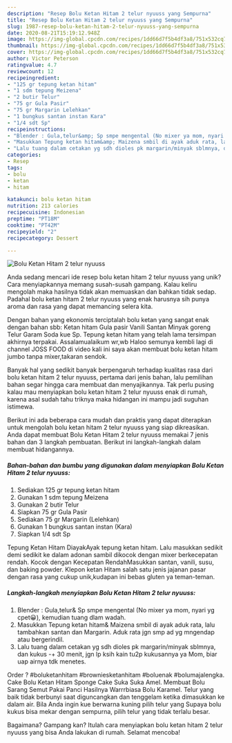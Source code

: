 ```yaml
---
description: "Resep Bolu Ketan Hitam 2 telur nyuuss yang Sempurna"
title: "Resep Bolu Ketan Hitam 2 telur nyuuss yang Sempurna"
slug: 1987-resep-bolu-ketan-hitam-2-telur-nyuuss-yang-sempurna
date: 2020-08-21T15:19:12.948Z
image: https://img-global.cpcdn.com/recipes/1dd66d7f5b4df3a8/751x532cq70/bolu-ketan-hitam-2-telur-nyuuss-foto-resep-utama.jpg
thumbnail: https://img-global.cpcdn.com/recipes/1dd66d7f5b4df3a8/751x532cq70/bolu-ketan-hitam-2-telur-nyuuss-foto-resep-utama.jpg
cover: https://img-global.cpcdn.com/recipes/1dd66d7f5b4df3a8/751x532cq70/bolu-ketan-hitam-2-telur-nyuuss-foto-resep-utama.jpg
author: Victor Peterson
ratingvalue: 4.7
reviewcount: 12
recipeingredient:
- "125 gr tepung ketan hitam"
- "1 sdm tepung Meizena"
- "2 butir Telur"
- "75 gr Gula Pasir"
- "75 gr Margarin Lelehkan"
- "1 bungkus santan instan Kara"
- "1/4 sdt Sp"
recipeinstructions:
- "Blender : Gula,telur&amp; Sp smpe mengental (No mixer ya mom, nyari yg cpet😀), kemudian tuang dlam wadah."
- "Masukkan Tepung ketan hitam&amp; Maizena smbil di ayak aduk rata, lalu tambahkan santan dan Margarin. Aduk rata jgn smp ad yg mngendap atau bergerindil."
- "Lalu tuang dalam cetakan yg sdh dioles pk margarin/minyak sblmnya, dan kukus -+ 30 menit, jgn lp ksih kain tu2p kukusannya ya Mom, biar uap airnya tdk menetes."
categories:
- Resep
tags:
- bolu
- ketan
- hitam

katakunci: bolu ketan hitam 
nutrition: 213 calories
recipecuisine: Indonesian
preptime: "PT18M"
cooktime: "PT42M"
recipeyield: "2"
recipecategory: Dessert

---
```



![Bolu Ketan Hitam 2 telur nyuuss](https://img-global.cpcdn.com/recipes/1dd66d7f5b4df3a8/751x532cq70/bolu-ketan-hitam-2-telur-nyuuss-foto-resep-utama.jpg)

Anda sedang mencari ide resep bolu ketan hitam 2 telur nyuuss yang unik? Cara menyiapkannya memang susah-susah gampang. Kalau keliru mengolah maka hasilnya tidak akan memuaskan dan bahkan tidak sedap. Padahal bolu ketan hitam 2 telur nyuuss yang enak harusnya sih punya aroma dan rasa yang dapat memancing selera kita.

Dengan bahan yang ekonomis terciptalah bolu ketan yang sangat enak dengan bahan sbb: Ketan hitam Gula pasir Vanili Santan Minyak goreng Telur Garam Soda kue Sp. Tepung ketan hitam yang telah lama tersimpan akhirnya terpakai. Assalamualaikum wr,wb Haloo semunya kembli lagi di channel JOSS FOOD di video kali ini saya akan membuat bolu ketan hitam jumbo tanpa mixer,takaran sendok.

Banyak hal yang sedikit banyak berpengaruh terhadap kualitas rasa dari bolu ketan hitam 2 telur nyuuss, pertama dari jenis bahan, lalu pemilihan bahan segar hingga cara membuat dan menyajikannya. Tak perlu pusing kalau mau menyiapkan bolu ketan hitam 2 telur nyuuss enak di rumah, karena asal sudah tahu triknya maka hidangan ini mampu jadi suguhan istimewa.


Berikut ini ada beberapa cara mudah dan praktis yang dapat diterapkan untuk mengolah bolu ketan hitam 2 telur nyuuss yang siap dikreasikan. Anda dapat membuat Bolu Ketan Hitam 2 telur nyuuss memakai 7 jenis bahan dan 3 langkah pembuatan. Berikut ini langkah-langkah dalam membuat hidangannya.

<!--inarticleads1-->

##### Bahan-bahan dan bumbu yang digunakan dalam menyiapkan Bolu Ketan Hitam 2 telur nyuuss:

1. Sediakan 125 gr tepung ketan hitam
1. Gunakan 1 sdm tepung Meizena
1. Gunakan 2 butir Telur
1. Siapkan 75 gr Gula Pasir
1. Sediakan 75 gr Margarin (Lelehkan)
1. Gunakan 1 bungkus santan instan (Kara)
1. Siapkan 1/4 sdt Sp


Tepung Ketan Hitam DiayakAyak tepung ketan hitam. Lalu masukkan sedikit demi sedikit ke dalam adonan sambil dikocok dengan mixer berkecepatan rendah. Kocok dengan Kecepatan RendahMasukkan santan, vanili, susu, dan baking powder. Klepon ketan Hitam salah satu jenis jajanan pasar dengan rasa yang cukup unik,kudapan ini bebas gluten ya teman-teman. 

<!--inarticleads2-->

##### Langkah-langkah menyiapkan Bolu Ketan Hitam 2 telur nyuuss:

1. Blender : Gula,telur&amp; Sp smpe mengental (No mixer ya mom, nyari yg cpet😀), kemudian tuang dlam wadah.
1. Masukkan Tepung ketan hitam&amp; Maizena smbil di ayak aduk rata, lalu tambahkan santan dan Margarin. Aduk rata jgn smp ad yg mngendap atau bergerindil.
1. Lalu tuang dalam cetakan yg sdh dioles pk margarin/minyak sblmnya, dan kukus -+ 30 menit, jgn lp ksih kain tu2p kukusannya ya Mom, biar uap airnya tdk menetes.


Order ? #boluketanhitam #browniesketanhitam #boluenak #bolumajalengka. Cake Bolu Ketan Hitam Sponge Cake Suka Suka Amel. Membuat Bolu Sarang Semut Pakai Panci Hasilnya Warrrbiasa Bolu Karamel. Telur yang baik tidak berbunyi saat diguncangkan dan tenggelam ketika dimasukkan ke dalam air. Bila Anda ingin kue berwarna kuning pilih telur yang Supaya bolu kukus bisa mekar dengan sempurna, pilih telur yang tidak terlalu besar. 

Bagaimana? Gampang kan? Itulah cara menyiapkan bolu ketan hitam 2 telur nyuuss yang bisa Anda lakukan di rumah. Selamat mencoba!
